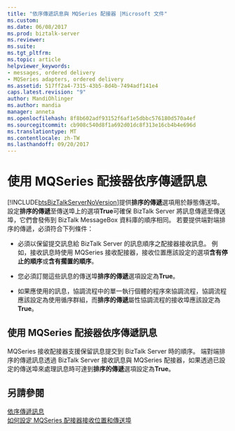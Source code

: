 ```yaml
---
title: "依序傳遞訊息與 MQSeries 配接器 |Microsoft 文件"
ms.custom: 
ms.date: 06/08/2017
ms.prod: biztalk-server
ms.reviewer: 
ms.suite: 
ms.tgt_pltfrm: 
ms.topic: article
helpviewer_keywords:
- messages, ordered delivery
- MQSeries adapters, ordered delivery
ms.assetid: 517ff2a4-7315-43b5-8d4b-7494adf141e4
caps.latest.revision: "9"
author: MandiOhlinger
ms.author: mandia
manager: anneta
ms.openlocfilehash: 8f8b602adf93152f6af1e5dbbc576180d570a4ef
ms.sourcegitcommit: cb908c540d8f1a692d01dc8f313e16cb4b4e696d
ms.translationtype: MT
ms.contentlocale: zh-TW
ms.lasthandoff: 09/20/2017
---
```

# <a name="ordered-delivery-of-messages-with-the-mqseries-adapter"></a>使用 MQSeries 配接器依序傳遞訊息
[!INCLUDE[btsBizTalkServerNoVersion](../includes/btsbiztalkservernoversion-md.md)]提供**排序的傳遞**選項用於靜態傳送埠。 設定**排序的傳遞**至傳送埠上的選項**True**可確保 BizTalk Server 將訊息傳遞至傳送埠，它們會發佈到 BizTalk MessageBox 資料庫的順序相同。 若要提供端對端排序的傳遞，必須符合下列條件：  
  
-   必須以保留提交訊息給 BizTalk Server 的訊息順序之配接器接收訊息。 例如，接收訊息時使用 MQSeries 接收配接器，接收位置應該設定的選項**含有停止的順序**或**含有擱置的順序**。  
  
-   您必須訂閱這些訊息的傳送埠**排序的傳遞**選項設定為**True**。  
  
-   如果應使用的訊息，協調流程中的單一執行個體的程序來協調流程，協調流程應該設定為使用循序群組，而**排序的傳遞**屬性協調流程的接收埠應該設定為**True**。  
  
## <a name="using-the-mqseries-adapter-for-ordered-delivery-of-messages"></a>使用 MQSeries 配接器依序傳遞訊息  
 MQSeries 接收配接器支援保留訊息提交到 BizTalk Server 時的順序。 端對端排序的傳遞訊息透過 BizTalk Server 接收訊息與 MQSeries 配接器，如果透過已設定的傳送埠來處理訊息時可達到**排序的傳遞**選項設定為**True**。  
  
## <a name="see-also"></a>另請參閱  
 [依序傳遞訊息](../core/ordered-delivery-of-messages.md)   
 [如何設定 MQSeries 配接器接收位置和傳送埠](../core/how-to-configure-mqseries-adapter-receive-locations-and-send-ports.md)